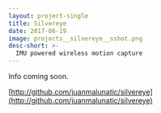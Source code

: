 ```yaml
---
layout: project-single
title: Silvereye
date: 2017-06-19
image: projects__silvereye__sshot.png
desc-short: >-
  IMU powered wireless motion capture
---
```

Info coming soon.

[http://github.com/juanmalunatic/silvereye](http://github.com/juanmalunatic/silvereye)